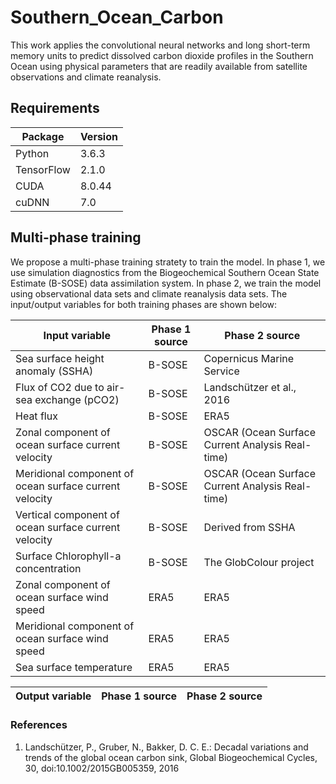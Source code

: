 # Southern_Ocean_Carbon
This work applies the convolutional neural networks and long short-term memory units to predict dissolved carbon dioxide profiles in the Southern Ocean using physical parameters that are readily available from satellite observations and climate reanalysis.

## Requirements
Package     | Version
---------   | -----------
Python      | 3.6.3
TensorFlow  | 2.1.0
CUDA        | 8.0.44
cuDNN       |7.0

## Multi-phase training
We propose a multi-phase training stratety to train the model. In phase 1, we use simulation diagnostics from the Biogeochemical Southern Ocean State Estimate (B-SOSE) data assimilation system. In phase 2, we train the model using observational data sets and climate reanalysis data sets. The input/output variables for both training phases are shown below:

Input variable                                          | Phase 1 source      | Phase 2 source
--------------------------------------------------------|---------------------|--------------
Sea surface height anomaly (SSHA)                       | B-SOSE              | Copernicus Marine Service
Flux of CO2 due to air-sea exchange (pCO2)              | B-SOSE              | Landschützer et al., 2016
Heat flux                                               | B-SOSE              | ERA5
Zonal component of ocean surface current velocity       | B-SOSE              | OSCAR (Ocean Surface Current Analysis Real-time)
Meridional component of ocean surface current velocity  | B-SOSE              | OSCAR (Ocean Surface Current Analysis Real-time)
Vertical component of ocean surface current velocity    | B-SOSE              | Derived from SSHA
Surface Chlorophyll-a concentration                     | B-SOSE              | The GlobColour project
Zonal component of ocean surface wind speed             | ERA5                | ERA5
Meridional component of ocean surface wind speed        | ERA5                | ERA5
Sea surface temperature                                 | ERA5                | ERA5


Output variable                                         | Phase 1 source      | Phase 2 source
--------------------------------------------------------|---------------------|--------------


### References
1. Landschützer, P., Gruber, N., Bakker, D. C. E.: Decadal variations and trends of the global ocean carbon sink, Global Biogeochemical Cycles, 30, doi:10.1002/2015GB005359, 2016
